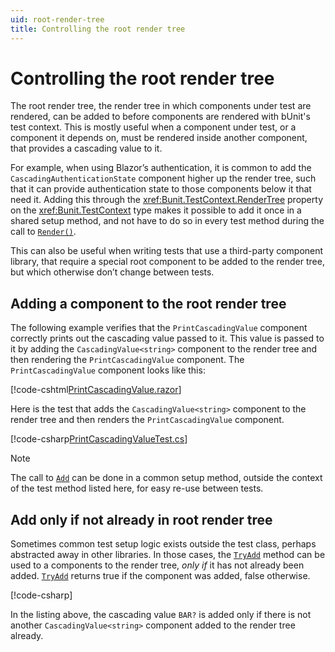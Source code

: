 ```yaml
---
uid: root-render-tree
title: Controlling the root render tree
---
```


# Controlling the root render tree

The root render tree, the render tree in which components under test are rendered, can be added to before components are rendered with bUnit's test context. This is mostly useful when a component under test, or a component it depends on, must be rendered inside another component, that provides a cascading value to it.

For example, when using Blazor’s authentication, it is common to add the `CascadingAuthenticationState` component higher up the render tree, such that it can provide authentication state to those components below it that need it. Adding this through the <xref:Bunit.TestContext.RenderTree> property on the <xref:Bunit.TestContext> type makes it possible to add it once in a shared setup method, and not have to do so in every test method during the call to [`Render()`](xref:Bunit.Rendering.RootRenderTree.Add``1(System.Nullable{Action{Bunit.ComponentParameterCollectionBuilder{``0}}})).

This can also be useful when writing tests that use a third-party component library, that require a special root component to be added to the render tree, but which otherwise don’t change between tests.

## Adding a component to the root render tree

The following example verifies that the `PrintCascadingValue` component correctly prints out the cascading value passed to it. This value is passed to it by adding the `CascadingValue<string>` component to the render tree and then rendering the `PrintCascadingValue` component. The `PrintCascadingValue` component looks like this:

[!code-cshtml[PrintCascadingValue.razor](../../../samples/components/PrintCascadingValue.razor)]

Here is the test that adds the `CascadingValue<string>` component to the render tree and then renders the `PrintCascadingValue` component.

[!code-csharp[PrintCascadingValueTest.cs](../../../samples/tests/xunit/RenderTreeTest.cs#L15-L25)]

> [!NOTE]
> The call to [`Add`](xref:Bunit.Rendering.RootRenderTree.Add``1(System.Nullable{Action{Bunit.ComponentParameterCollectionBuilder{``0}}})) can be done in a common setup method, outside the context of the test method listed here, for easy re-use between tests.

## Add only if not already in root render tree

Sometimes common test setup logic exists outside the test class, perhaps abstracted away in other libraries. In those cases, the [`TryAdd`](xref:Bunit.Rendering.RootRenderTree.TryAdd``1(System.Nullable{Action{Bunit.ComponentParameterCollectionBuilder{``0}}})) method can be used to a components to the render tree, _only if_ it has not already been added. [`TryAdd`](xref:Bunit.Rendering.RootRenderTree.Add``1(System.Nullable{Action{Bunit.ComponentParameterCollectionBuilder{``0}}})) returns true if the component was added, false otherwise.

[!code-csharp[](../../../samples/tests/xunit/RenderTreeTest.cs#L32-L34)]

In the listing above, the cascading value `BAR?` is added only if there is not another `CascadingValue<string>` component added to the render tree already.
